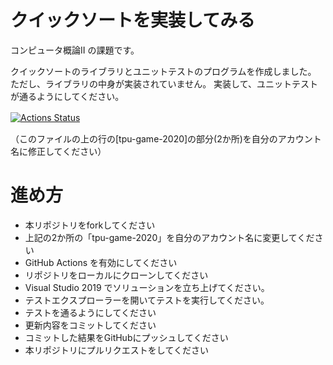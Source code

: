 # クイックソートを実装してみる
コンピュータ概論II の課題です。

クイックソートのライブラリとユニットテストのプログラムを作成しました。
ただし、ライブラリの中身が実装されていません。
実装して、ユニットテストが通るようにしてください。


[![Actions Status](https://github.com/keshigomu2600/comp2_12_quick_sort/workflows/MSTest/badge.svg)](https://github.com/keshigomu2600/comp2_12_quick_sort/actions)　

（このファイルの上の行の[tpu-game-2020]の部分(2か所)を自分のアカウント名に修正してください）


# 進め方
* 本リポジトリをforkしてください
* 上記の2か所の「tpu-game-2020」を自分のアカウント名に変更してください
* GitHub Actions を有効にしてください
* リポジトリをローカルにクローンしてください
* Visual Studio 2019 でソリューションを立ち上げてください。
* テストエクスプローラーを開いてテストを実行してください。
* テストを通るようにしてください
* 更新内容をコミットしてください
* コミットした結果をGitHubにプッシュしてください
* 本リポジトリにプルリクエストをしてください
